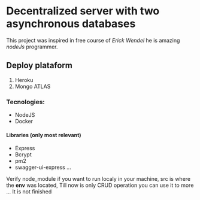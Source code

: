 # Decentralized server with two asynchronous databases

This project was inspired in free course of *Erick Wendel*  he is amazing _nodeJs_ programmer.

## Deploy plataform
1. Heroku
2. Mongo ATLAS


### Tecnologies:
 * NodeJS
 * Docker


#### Libraries (only most relevant)
   * Express
   * Bcrypt
   * pm2
   * swagger-ui-express
...

Verify node_module if you want to run localy in your machine, src is where the **env** was located,
Till now is only CRUD operation you can use it to more ...
It is not finished


